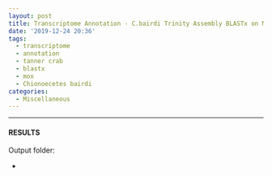 ```yaml
---
layout: post
title: Transcriptome Annotation - C.bairdi Trinity Assembly BLASTx on Mox
date: '2019-12-24 20:36'
tags: 
  - transcriptome
  - annotation
  - tanner crab
  - blastx
  - mox
  - Chionoecetes bairdi
categories: 
  - Miscellaneous
---
```




---

#### RESULTS

Output folder:

- []()

